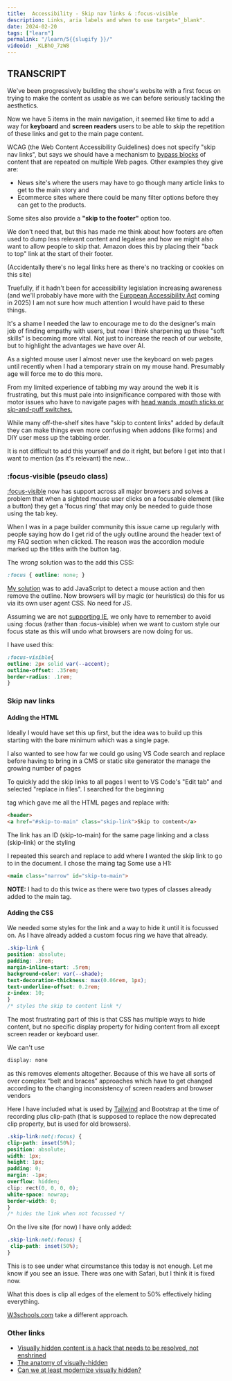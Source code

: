 ```yaml
---
title:  Accessibility - Skip nav links & :focus-visible
description: Links, aria labels and when to use target="_blank". 
date: 2024-02-20
tags: ["learn"]
permalink: "/learn/5{{slugify }}/"
videoid: _KLBhO_7zW8
---
```


TRANSCRIPT
----------

We've been progressively building the show's website with a first focus on trying to make the content as usable as we can before seriously tackling the aesthetics.

Now we have 5 items in the main navigation, it seemed like time to add a way for **keyboard** and **screen readers** users to be able to skip the repetition of these links and get to the main page content.

WCAG (the Web Content Accessibility Guidelines) does not specify "skip nav links", but says we should have a mechanism to [bypass blocks](https://www.w3.org/WAI/WCAG21/Understanding/bypass-blocks.html) of content that are repeated on multiple Web pages. Other examples they give are:

*   News site's where the users may have to go though many article links to get to the main story and
*   Ecommerce sites where there could be many filter options before they can get to the products.

Some sites also provide a **"skip to the footer"** option too.

We don't need that, but this has made me think about how footers are often used to dump less relevant content and legalese and how we might also want to allow people to skip that. Amazon does this by placing their "back to top" link at the start of their footer.

(Accidentally there's no legal links here as there's no tracking or cookies on this site)

Truefully, if it hadn't been for accessibility legislation increasing awareness (and we'll probably have more with the [European Accessibility Act](https://ec.europa.eu/social/main.jsp?catId=1202) coming in 2025) I am not sure how much attention I would have paid to these things.

It's a shame I needed the law to encourage me to do the designer's main job of finding empathy with users, but now I think sharpening up these "soft skills" is becoming more vital. Not just to increase the reach of our website, but to highlight the advantages we have over AI.

As a sighted mouse user I almost never use the keyboard on web pages until recently when I had a temporary strain on my mouse hand. Presumably age will force me to do this more.

From my limited experience of tabbing my way around the web it is frustrating, but this must pale into insignificance compared with those with motor issues who have to navigate pages with [head wands, mouth sticks or sip-and-puff switches.](https://webaim.org/articles/motor/assistive)

While many off-the-shelf sites have "skip to content links" added by default they can make things even more confusing when addons (like forms) and DIY user mess up the tabbing order.

It is not difficult to add this yourself and do it right, but before I get into that I want to mention (as it's relevant) the new…

### :focus-visible (pseudo class)

[:focus-visible](https://developer.mozilla.org/en-US/docs/Web/CSS/:focus-visible) now has support across all major browsers and solves a problem that when a sighted mouse user clicks on a focusable element (like a button) they get a 'focus ring' that may only be needed to guide those using the tab key.

When I was in a page builder community this issue came up regularly with people saying how do I get rid of the ugly outline around the header text of my FAQ section when clicked. The reason was the accordion module marked up the titles with the button tag.

The _wrong_ solution was to the add this CSS:

```css
:focus { outline: none; }
```

[My solution](https://www.a11yproject.com/posts/never-remove-css-outlines/) was to add JavaScript to detect a mouse action and then remove the outline. Now browsers will by magic (or heuristics) do this for us via its own user agent CSS. No need for JS.

Assuming we are not [supporting IE](https://caniuse.com/?search=focus-visible), we only have to remember to avoid using :focus (rather than :focus-visible) when we want to custom style our focus state as this will undo what browsers are now doing for us.

I have used this:

```css
:focus-visible{
outline: 2px solid var(--accent);
outline-offset: .35rem;
border-radius: .1rem;
} 
```
### Skip nav links

#### Adding the HTML

Ideally I would have set this up first, but the idea was to build up this starting with the bare minimum which was a single page.

I also wanted to see how far we could go using VS Code search and replace before having to bring in a CMS or static site generator the manage the growing number of pages

To quickly add the skip links to all pages I went to VS Code's "Edit tab" and selected "replace in files". I searched for the beginning

tag which gave me all the HTML pages and replace with:
```html
<header>
<a href="#skip-to-main" class="skip-link">Skip to content</a>    
```
The link has an ID (skip-to-main) for the same page linking and a class (skip-link) or the styling

I repeated this search and replace to add where I wanted the skip link to go to in the document. I chose the maing tag Some use a H1:

```html
<main class="narrow" id="skip-to-main">
```
**NOTE:** I had to do this twice as there were two types of classes already added to the main tag.

#### Adding the CSS

We needed some styles for the link and a way to hide it until it is focussed on. As I have already added a custom focus ring we have that already.
```css
.skip-link {
position: absolute; 
padding: .3rem;
margin-inline-start: .5rem;
background-color: var(--shade);  
text-decoration-thickness: max(0.06rem, 1px);
text-underline-offset: 0.2rem; 
z-index: 10;
}  
/* styles the skip to content link */
```

The most frustrating part of this is that CSS has multiple ways to hide content, but no specific display property for hiding content from all except screen reader or keyboard user.

We can't use

```css
display: none 
```

as this removes elements altogether. Because of this we have all sorts of over complex “belt and braces” approaches which have to get changed according to the changing inconsistency of screen readers and browser vendors

Here I have included what is used by [Tailwind](https://tailwindcss.com/docs/screen-readers) and Bootstrap at the time of recording plus clip-path (that is supposed to replace the now deprecated clip property, but is used for old browsers).

```css
.skip-link:not(:focus) { 
clip-path: inset(50%);
position: absolute;
width: 1px; 
height: 1px;
padding: 0;
margin: -1px;
overflow: hidden;
clip: rect(0, 0, 0, 0); 
white-space: nowrap;
border-width: 0;
}
/* hides the link when not focussed */
```

On the live site (for now) I have only added:
```css
.skip-link:not(:focus) { 
 clip-path: inset(50%);
}
```

This is to see under what circumstance this today is not enough. Let me know if you see an issue. There was one with Safari, but I think it is fixed now.

What this does is clip all edges of the element to 50% effectively hiding everything.

[W3schools.com](https://www.w3schools.com/accessibility/accessibility_skip_links.php) take a different approach.

### Other links

*   [Visually hidden content is a hack that needs to be resolved, not enshrined](https://www.scottohara.me/blog/2023/03/21/visually-hidden-hack)
*   [The anatomy of visually-hidden](https://www.tpgi.com/the-anatomy-of-visually-hidden/)
*   [Can we at least modernize visually hidden?](https://dev.to/merri/can-we-at-least-modernize-visually-hidden-n31)